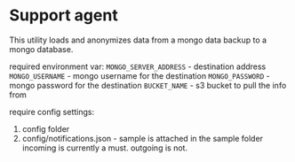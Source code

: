 Support agent
=======================
This utility loads and anonymizes data from a mongo data backup to a mongo database.

required environment var:
`MONGO_SERVER_ADDRESS`  - destination address
`MONGO_USERNAME` - mongo username for the destination
`MONGO_PASSWORD` - mongo password for the destination
`BUCKET_NAME` - s3 bucket to pull the info from

require config settings:
1. config folder
2. config/notifications.json - sample is attached in the sample folder
incoming is currently a must. outgoing is not.
